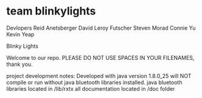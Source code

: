 team blinkylights
============
Devlopers
Reid Anetsberger
David Leroy Futscher
Steven Morad
Connie Yu
Kevin Yeap




Blinky Lights

Welcome to our repo. PLEASE DO NOT USE SPACES IN YOUR FILENAMES, thank you.

project development notes:
  Developed with java version 1.8.0_25
  will NOT compile or run without java bluetooth libraries installed.
  java bluetooth libraries located in /lib/rxtx
  all documentation located in /doc folder
